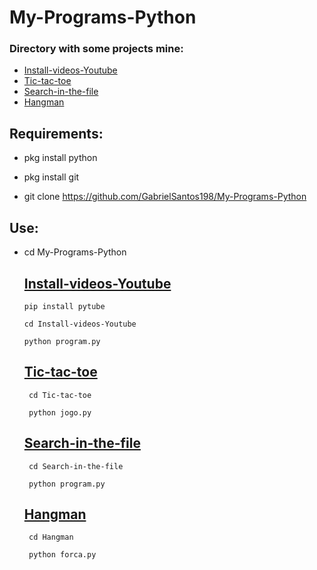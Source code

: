 # My-Programs-Python
### Directory with some projects mine:
* <a href='#Install-videos-Youtube'>Install-videos-Youtube</a>
* <a href='#Tic-tac-toe'>Tic-tac-toe</a>
* <a href='#Search-in-the-file'>Search-in-the-file</a>
* <a href='#Hangman'>Hangman</a>
 
 ## Requirements:
 * pkg install python
 
 * pkg install git
 
 * git clone https://github.com/GabrielSantos198/My-Programs-Python
 
 ## Use:
 * cd My-Programs-Python
 
    ## <a id='Install-videos-Youtube' href='#Install-videos-Youtube'>Install-videos-Youtube</a>
       pip install pytube
       
       cd Install-videos-Youtube
       
       python program.py
    ## <a id='Tic-tac-toe' href='#Tic-tac-toe'>Tic-tac-toe</a>
        cd Tic-tac-toe
        
        python jogo.py
    
    ## <a id='Search-in-the-file' href='#Search-in-the-file'>Search-in-the-file</a>
        cd Search-in-the-file
        
        python program.py
    
    ## <a id='Hangman' href='#Hangman'>Hangman</a>
        cd Hangman
        
        python forca.py
    
    
    

